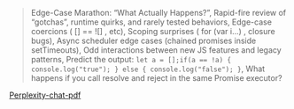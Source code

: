 > Edge-Case Marathon: “What Actually Happens?”, Rapid-fire review of “gotchas”, runtime quirks, and rarely tested behaviors, Edge-case coercions ( [] == ![] , etc), Scoping surprises ( for (var i...) , closure bugs), Async scheduler edge cases (chained promises inside setTimeouts), Odd interactions between new JS features and legacy patterns, Predict the output: `let a = [];if(a == !a) { console.log("true"); } else { console.log("false"); }`, What happens if you call resolve and reject in the same Promise executor?

[Perplexity-chat-pdf](<Explaining JavaScript Edge Cases.pdf>)
